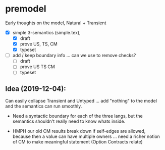 premodel
===

Early thoughts on the model, Natural + Transient

- [X] simple 3-semantics (simple.tex),
  - [X] draft
  - [X] prove US, TS, CM
  - [X] typeset
- [ ] add / keep boundary info ... can we use to remove checks?
  - [ ] draft
  - [ ] prove US TS CM
  - [ ] typeset

Idea (2019-12-04):
---

Can easily collapse Transient and Untyped ... add "nothing" to the model
 and the semantics can run smoothly.

- Need a syntactic boundary for each of the three langs, but the
  semantics shouldn't really need to know whats inside.

- HMPH our old CM results break down if self-edges are allowed, because
  then a value can have multiple owners ... need a richer notion of CM to make
  meaningful statement (Option Contracts relate)
